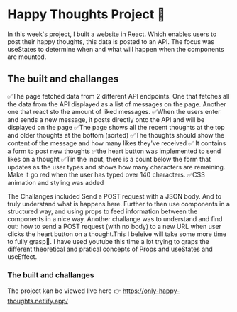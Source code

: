 # Happy Thoughts Project 💌

In this week's project, I built a website in React. Which enables users to post their happy thoughts, this data is posted to an API. The focus was useStates to determine when and what will happen when the components are mounted. 

## The built and challanges

✅The page fetched data from 2 different API endpoints. One that fetches all the data from the API displayed as a list of messages on the page. Another one that react sto the amount of liked messages. 
✅When the users enter and sends a new message, it posts directly onto the API and will be displayed on the page 
✅The page shows all the recent thoughts at the top and older thoughts at the bottom (sorted)
✅The thoughts should show the content of the message and how many likes they've received
✅ It contains a form to post new thoughts
✅the heart button was implemented to send likes on a thought
✅Tin the input, there is a count below the form that updates as the user types and shows how many characters are remaining. Make it go red when the user has typed over 140 characters.
✅CSS animation and styling was added

The Challanges included Send a POST request with a JSON body. And to truly understand what is happens here. Further to then use components in a structured way, and using props to feed information between the components in a nice way. Another challange was to understand and find out: how to   send a POST request (with no body) to a new URL when user clicks the heart button on a thought.This I beleive will take some more time to fully grasp🤯. I have used youtube this time a lot trying to graps the different theoretical and pratical concepts of Props and useStates and useEffect.

### The built and challanges
The project kan be viewed live here 👉 https://only-happy-thoughts.netlify.app/
